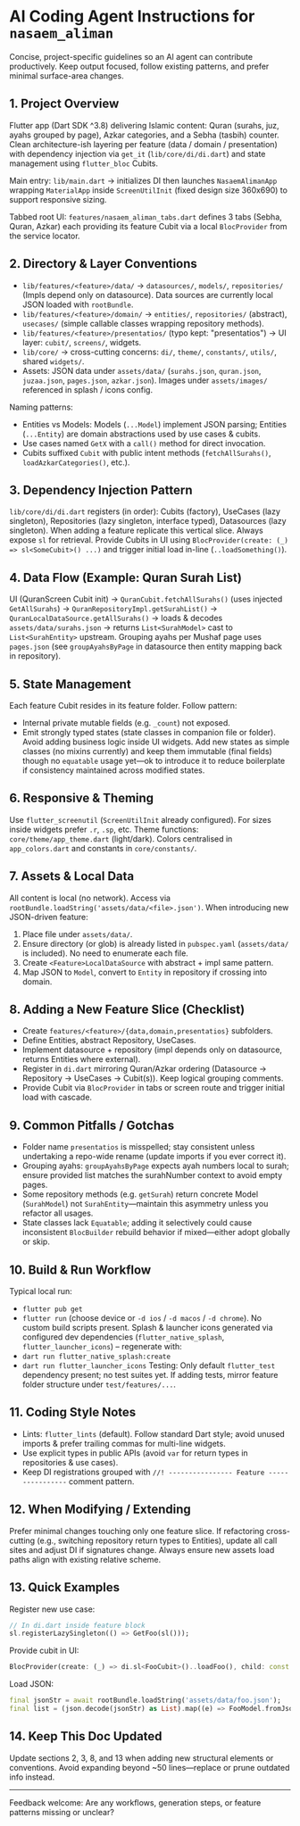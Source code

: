 # AI Coding Agent Instructions for `nasaem_aliman`

Concise, project-specific guidelines so an AI agent can contribute productively. Keep output focused, follow existing patterns, and prefer minimal surface-area changes.

## 1. Project Overview

Flutter app (Dart SDK ^3.8) delivering Islamic content: Quran (surahs, juz, ayahs grouped by page), Azkar categories, and a Sebha (tasbih) counter. Clean architecture-ish layering per feature (data / domain / presentation) with dependency injection via `get_it` (`lib/core/di/di.dart`) and state management using `flutter_bloc` Cubits.

Main entry: `lib/main.dart` → initializes DI then launches `NasaemAlimanApp` wrapping `MaterialApp` inside `ScreenUtilInit` (fixed design size 360x690) to support responsive sizing.

Tabbed root UI: `features/nasaem_aliman_tabs.dart` defines 3 tabs (Sebha, Quran, Azkar) each providing its feature Cubit via a local `BlocProvider` from the service locator.

## 2. Directory & Layer Conventions

- `lib/features/<feature>/data/` → `datasources/`, `models/`, `repositories/` (Impls depend only on datasource). Data sources are currently local JSON loaded with `rootBundle`.
- `lib/features/<feature>/domain/` → `entities/`, `repositories/` (abstract), `usecases/` (simple callable classes wrapping repository methods).
- `lib/features/<feature>/presentatios/` (typo kept: "presentatios") → UI layer: `cubit/`, `screens/`, widgets.
- `lib/core/` → cross-cutting concerns: `di/`, `theme/`, `constants/`, `utils/`, shared `widgets/`.
- Assets: JSON data under `assets/data/` (`surahs.json`, `quran.json`, `juzaa.json`, `pages.json`, `azkar.json`). Images under `assets/images/` referenced in splash / icons config.

Naming patterns:

- Entities vs Models: Models (`...Model`) implement JSON parsing; Entities (`...Entity`) are domain abstractions used by use cases & cubits.
- Use cases named `GetX` with a `call()` method for direct invocation.
- Cubits suffixed `Cubit` with public intent methods (`fetchAllSurahs()`, `loadAzkarCategories()`, etc.).

## 3. Dependency Injection Pattern

`lib/core/di/di.dart` registers (in order): Cubits (factory), UseCases (lazy singleton), Repositories (lazy singleton, interface typed), Datasources (lazy singleton). When adding a feature replicate this vertical slice. Always expose `sl` for retrieval. Provide Cubits in UI using `BlocProvider(create: (_) => sl<SomeCubit>() ...)` and trigger initial load in-line (`..loadSomething()`).

## 4. Data Flow (Example: Quran Surah List)

UI (QuranScreen Cubit init) → `QuranCubit.fetchAllSurahs()` (uses injected `GetAllSurahs`) → `QuranRepositoryImpl.getSurahList()` → `QuranLocalDataSource.getAllSurahs()` → loads & decodes `assets/data/surahs.json` → returns `List<SurahModel>` cast to `List<SurahEntity>` upstream.
Grouping ayahs per Mushaf page uses `pages.json` (see `groupAyahsByPage` in datasource then entity mapping back in repository).

## 5. State Management

Each feature Cubit resides in its feature folder. Follow pattern:

- Internal private mutable fields (e.g. `_count`) not exposed.
- Emit strongly typed states (state classes in companion file or folder). Avoid adding business logic inside UI widgets.
  Add new states as simple classes (no mixins currently) and keep them immutable (final fields) though no `equatable` usage yet—ok to introduce it to reduce boilerplate if consistency maintained across modified states.

## 6. Responsive & Theming

Use `flutter_screenutil` (`ScreenUtilInit` already configured). For sizes inside widgets prefer `.r`, `.sp`, etc. Theme functions: `core/theme/app_theme.dart` (light/dark). Colors centralised in `app_colors.dart` and constants in `core/constants/`.

## 7. Assets & Local Data

All content is local (no network). Access via `rootBundle.loadString('assets/data/<file>.json')`. When introducing new JSON-driven feature:

1. Place file under `assets/data/`.
2. Ensure directory (or glob) is already listed in `pubspec.yaml` (`assets/data/` is included). No need to enumerate each file.
3. Create `<Feature>LocalDataSource` with abstract + impl same pattern.
4. Map JSON to `Model`, convert to `Entity` in repository if crossing into domain.

## 8. Adding a New Feature Slice (Checklist)

- Create `features/<feature>/{data,domain,presentatios}` subfolders.
- Define Entities, abstract Repository, UseCases.
- Implement datasource + repository (impl depends only on datasource, returns Entities where external).
- Register in `di.dart` mirroring Quran/Azkar ordering (Datasource → Repository → UseCases → Cubit(s)). Keep logical grouping comments.
- Provide Cubit via `BlocProvider` in tabs or screen route and trigger initial load with cascade.

## 9. Common Pitfalls / Gotchas

- Folder name `presentatios` is misspelled; stay consistent unless undertaking a repo-wide rename (update imports if you ever correct it).
- Grouping ayahs: `groupAyahsByPage` expects ayah numbers local to surah; ensure provided list matches the surahNumber context to avoid empty pages.
- Some repository methods (e.g. `getSurah`) return concrete Model (`SurahModel`) not `SurahEntity`—maintain this asymmetry unless you refactor all usages.
- State classes lack `Equatable`; adding it selectively could cause inconsistent `BlocBuilder` rebuild behavior if mixed—either adopt globally or skip.

## 10. Build & Run Workflow

Typical local run:

- `flutter pub get`
- `flutter run` (choose device or `-d ios` / `-d macos` / `-d chrome`).
  No custom build scripts present. Splash & launcher icons generated via configured dev dependencies (`flutter_native_splash`, `flutter_launcher_icons`) – regenerate with:
- `dart run flutter_native_splash:create`
- `dart run flutter_launcher_icons`
  Testing: Only default `flutter_test` dependency present; no test suites yet. If adding tests, mirror feature folder structure under `test/features/...`.

## 11. Coding Style Notes

- Lints: `flutter_lints` (default). Follow standard Dart style; avoid unused imports & prefer trailing commas for multi-line widgets.
- Use explicit types in public APIs (avoid `var` for return types in repositories & use cases).
- Keep DI registrations grouped with `//! ---------------- Feature ----------------` comment pattern.

## 12. When Modifying / Extending

Prefer minimal changes touching only one feature slice. If refactoring cross-cutting (e.g., switching repository return types to Entities), update all call sites and adjust DI if signatures change. Always ensure new assets load paths align with existing relative scheme.

## 13. Quick Examples

Register new use case:

```dart
// In di.dart inside feature block
sl.registerLazySingleton(() => GetFoo(sl()));
```

Provide cubit in UI:

```dart
BlocProvider(create: (_) => di.sl<FooCubit>()..loadFoo(), child: const FooScreen());
```

Load JSON:

```dart
final jsonStr = await rootBundle.loadString('assets/data/foo.json');
final list = (json.decode(jsonStr) as List).map((e) => FooModel.fromJson(e));
```

## 14. Keep This Doc Updated

Update sections 2, 3, 8, and 13 when adding new structural elements or conventions. Avoid expanding beyond ~50 lines—replace or prune outdated info instead.

---

Feedback welcome: Are any workflows, generation steps, or feature patterns missing or unclear?
